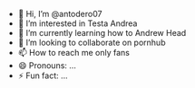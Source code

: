 - 👋 Hi, I’m @antodero07
- 👀 I’m interested in Testa Andrea
- 🌱 I’m currently learning how to Andrew Head
- 💞️ I’m looking to collaborate on pornhub
- 📫 How to reach me only fans
- 😄 Pronouns: ...
- ⚡ Fun fact: ...

<!---
antodero07/antodero07 is a ✨ special ✨ repository because its `README.md` (this file) appears on your GitHub profile.
You can click the Preview link to take a look at your changes.
--->
